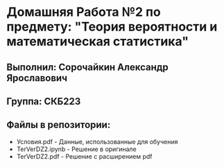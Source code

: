 # Домашняя Работа №2 по предмету: "Теория вероятности и математическая статистика"
## Выполнил: Сорочайкин Александр Ярославович
## Группа: СКБ223
## Файлы в репозитории:
* Условия.pdf - Данные, использованные для обучения
* TerVerDZ2.ipynb - Решение в оригинале
* TerVerDZ2.pdf - Решение с расширением pdf
